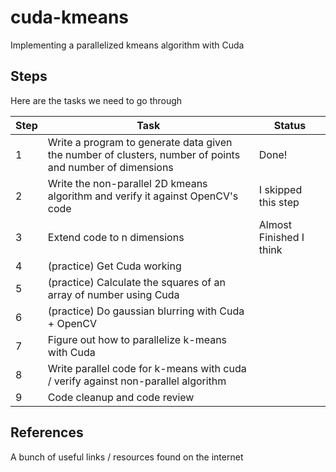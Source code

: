 # cuda-kmeans
Implementing a parallelized kmeans algorithm with Cuda

## Steps
Here are the tasks we need to go through

| Step | Task | Status |
|---|----|----|
| 1 | Write a program to generate data given the number of clusters, number of points and number of dimensions | Done!|
| 2 | Write the non-parallel 2D kmeans algorithm and verify it against OpenCV's code | I skipped this step|
| 3 | Extend code to n dimensions |Almost Finished I think|
| 4 | (practice) Get Cuda working | |
| 5 | (practice) Calculate the squares of an array of number using Cuda | |
| 6 | (practice) Do gaussian blurring with Cuda + OpenCV | |
| 7 | Figure out how to parallelize k-means with Cuda | |
| 8 | Write parallel code for k-means with cuda / verify against non-parallel algorithm | |
| 9 | Code cleanup and code review | |

## References
A bunch of useful links / resources found on the internet
